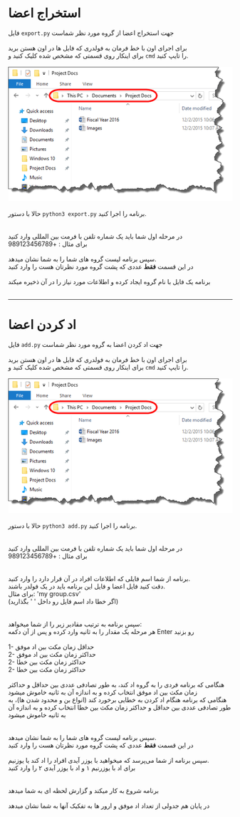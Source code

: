 # استخراج اعضا
فایل `export.py` جهت استخراج اعضا از گروه مورد نظر شماست
<br>
<br>
برای اجرای اون با خط فرمان به فولدری که فایل ها در اون هستن برید
<br>
برای اینکار روی قسمتی که مشخص شده کلیک کنید و `cmd` را تایپ کنید.
<br>
<br>
<img src='addbar.png'>
<br>
<br>
حالا با دستور `python3 export.py` برنامه را اجرا کنید.
<br>
<br>
<br>
در مرحله اول شما باید یک شماره تلفن با فرمت بین المللی وارد کنید
<br>
برای مثال : +989123456789
<br><br>
سپس برنامه لیست گروه های شما را به شما نشان میدهد.
<br>
در این قسمت **فقط** عددی که پشت گروه مورد نظرتان هست را وارد کنید
<br><br>
برنامه یک فایل با نام گروه ایجاد کرده و اطلاعات مورد نیاز را در آن ذخیره میکند
<br>
<br>
<hr>


# اد کردن اعضا
فایل `add.py` جهت اد کردن اعضا به گروه مورد نظر شماست
<br>
<br>
برای اجرای اون با خط فرمان به فولدری که فایل ها در اون هستن برید
<br>
برای اینکار روی قسمتی که مشخص شده کلیک کنید و `cmd` را تایپ کنید.
<br>
<br>
<img src='addbar.png'>
<br>
<br>
حالا با دستور `python3 add.py` برنامه را اجرا کنید.
<br>
<br>
<br>
در مرحله اول شما باید یک شماره تلفن با فرمت بین المللی وارد کنید
<br>
برای مثال : +989123456789
<br><br><br>
برنامه از شما اسم فایلی که اطلاعات افراد در آن قرار دارد را وارد کنید.
<br>
دقت کنید فایل اعضا و فایل این برنامه باید در یک فولدر باشند.
<br>
برای مثال: 'my group.csv'
<br>
(اگر خطا داد اسم فایل رو داخل ' ' بگذارید)
<br><br><br>
سپس برنامه به ترتیب مقادیر زیر را از شما میخواهد:
<br>
هر مرحله یک مقدار را به ثانیه وارد کرده و پس از آن دکمه Enter رو بزنید
<br>
<br>
1- حداقل زمان مکث بین اد موفق
<br>
2- حداکثر زمان مکث بین اد موفق
<br>
2- حداکثر زمان مکث بین خطا
<br>
2- حداکثر زمان مکث بین خطا
<br>
<br>
هنگامی که برنامه فردی را به گروه اد کند، به طور تصادفی عددی بین حداقل و حداکثر زمان مکث بین اد موفق انتخاب کرده و به اندازه آن به ثانیه خاموش میشود
<br>
هنگامی که برنامه هنگام اد کردن به خطایی برخورد کند (انواع بن و محدود شدن ها)، به طور تصادفی عددی بین حداقل و حداکثر زمان مکث بین خطا انتخاب کرده و به اندازه آن به ثانیه خاموش میشود
<br><br><br>
سپس برنامه لیست گروه های شما را به شما نشان میدهد.
<br>
در این قسمت **فقط** عددی که پشت گروه مورد نظرتان هست را وارد کنید
<br><br>
سپس برنامه از شما می‌پرسد که میخواهید با یوزر آیدی افراد را اد کند یا یوزنیم.
<br>
برای اد با یوزرنیم ۱ و اد با یوزر آیدی ۲ را وارد کنید
<br><br><br>
برنامه شروع به کار میکند و گزارش لحظه ای به شما میدهد
<br>
<br>
در پایان هم جدولی از تعداد اد موفق و ارور ها به تفکیک آنها به شما نشان میدهد
<br>
<br>
